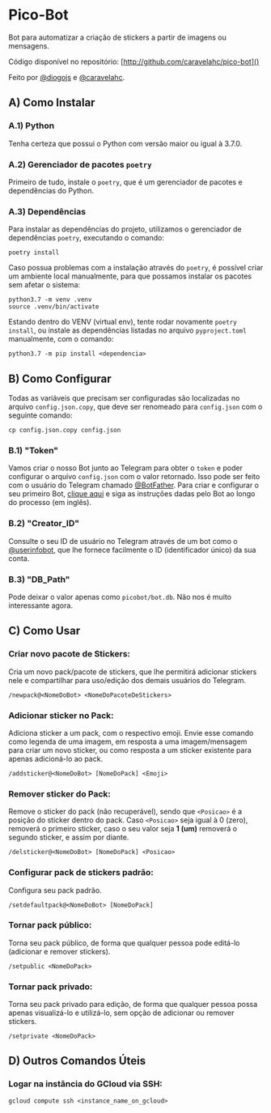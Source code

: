 # Pico-Bot

Bot para automatizar a criação de stickers a partir de imagens ou mensagens.

Código disponível no repositório:
[http://github.com/caravelahc/pico-bot]()

Feito por [@diogojs](https://t.me/diogojs) e [@caravelahc](https://t.me/caravelahc).


## A) Como Instalar

### A.1) Python

Tenha certeza que possui o Python com versão maior ou igual à 3.7.0. 

### A.2) Gerenciador de pacotes `poetry`

Primeiro de tudo, instale o `poetry`, que é um gerenciador de pacotes e dependências do Python.

### A.3) Dependências

Para instalar as dependências do projeto, utilizamos o gerenciador de dependências `poetry`, executando o comando:
```
poetry install
```

Caso possua problemas com a instalação através do `poetry`, é possível criar um ambiente local manualmente, para que possamos instalar os pacotes sem afetar o sistema:
```
python3.7 -m venv .venv
source .venv/bin/activate
```
Estando dentro do VENV (virtual env), tente rodar novamente `poetry install`, ou instale as dependências listadas no arquivo `pyproject.toml` manualmente, com o comando:
```
python3.7 -m pip install <dependencia>
```


## B) Como Configurar

Todas as variáveis que precisam ser configuradas são localizadas no arquivo `config.json.copy`, que deve ser renomeado para `config.json` com o seguinte comando:
```
cp config.json.copy config.json
```

### B.1) "Token"

Vamos criar o nosso Bot junto ao Telegram para obter o `token` e poder configurar o arquivo `config.json` com o valor retornado. Isso pode ser feito com o usuário do Telegram chamado [@BotFather](https://t.me/BotFather). Para criar e configurar o seu primeiro Bot, [clique aqui](https://telegram.me/BotFather) e siga as instruções dadas pelo Bot ao longo do processo (em inglês).

### B.2) "Creator_ID"

Consulte o seu ID de usuário no Telegram através de um bot como o [@userinfobot](https://t.me/userinfobot), que lhe fornece facilmente o ID (identificador único) da sua conta.

### B.3) "DB_Path"

Pode deixar o valor apenas como `picobot/bot.db`. Não nos é muito interessante agora. 


## C) Como Usar

### Criar novo pacote de Stickers:

Cria um novo pack/pacote de stickers, que lhe permitirá adicionar stickers nele e compartilhar para uso/edição dos demais usuários do Telegram.
```
/newpack@<NomeDoBot> <NomeDoPacoteDeStickers>
```

### Adicionar sticker no Pack:

Adiciona sticker a um pack, com o respectivo emoji. Envie esse comando como legenda de uma imagem, em resposta a uma imagem/mensagem para criar um novo sticker, ou como resposta a um sticker existente para apenas adicioná-lo ao pack.
```
/addsticker@<NomeDoBot> [NomeDoPack] <Emoji>
```

### Remover sticker do Pack:

Remove o sticker do pack (não recuperável), sendo que `<Posicao>` é a posição do sticker dentro do pack. Caso `<Posicao>` seja igual à 0 (zero), removerá o primeiro sticker, caso o seu valor seja **1 (um)** removerá o segundo sticker, e assim por diante.
```
/delsticker@<NomeDoBot> [NomeDoPack] <Posicao>
```

### Configurar pack de stickers padrão:

Configura seu pack padrão.
```
/setdefaultpack@<NomeDoBot> [NomeDoPack]
```

### Tornar pack público:

Torna seu pack público, de forma que qualquer pessoa pode editá-lo (adicionar e remover stickers).
```
/setpublic <NomeDoPack>
```

### Tornar pack privado:

Torna seu pack privado para edição, de forma que qualquer pessoa possa apenas visualizá-lo e utilizá-lo, sem opção de adicionar ou remover stickers.
```
/setprivate <NomeDoPack>
```


## D) Outros Comandos Úteis

### Logar na instância do GCloud via SSH:
```
gcloud compute ssh <instance_name_on_gcloud>
```

